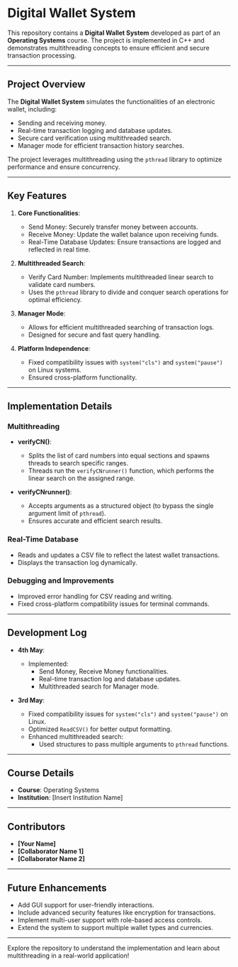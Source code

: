 # Digital Wallet System

This repository contains a **Digital Wallet System** developed as part of an **Operating Systems** course. The project is implemented in C++ and demonstrates multithreading concepts to ensure efficient and secure transaction processing.

---

## Project Overview

The **Digital Wallet System** simulates the functionalities of an electronic wallet, including:
- Sending and receiving money.
- Real-time transaction logging and database updates.
- Secure card verification using multithreaded search.
- Manager mode for efficient transaction history searches.

The project leverages multithreading using the `pthread` library to optimize performance and ensure concurrency.

---

## Key Features

1. **Core Functionalities**:
   - Send Money: Securely transfer money between accounts.
   - Receive Money: Update the wallet balance upon receiving funds.
   - Real-Time Database Updates: Ensure transactions are logged and reflected in real time.

2. **Multithreaded Search**:
   - Verify Card Number: Implements multithreaded linear search to validate card numbers.
   - Uses the `pthread` library to divide and conquer search operations for optimal efficiency.

3. **Manager Mode**:
   - Allows for efficient multithreaded searching of transaction logs.
   - Designed for secure and fast query handling.

4. **Platform Independence**:
   - Fixed compatibility issues with `system("cls")` and `system("pause")` on Linux systems.
   - Ensured cross-platform functionality.

---

## Implementation Details

### Multithreading
- **verifyCN()**:
  - Splits the list of card numbers into equal sections and spawns threads to search specific ranges.
  - Threads run the `verifyCNrunner()` function, which performs the linear search on the assigned range.

- **verifyCNrunner()**:
  - Accepts arguments as a structured object (to bypass the single argument limit of `pthread`).
  - Ensures accurate and efficient search results.

### Real-Time Database
- Reads and updates a CSV file to reflect the latest wallet transactions.
- Displays the transaction log dynamically.

### Debugging and Improvements
- Improved error handling for CSV reading and writing.
- Fixed cross-platform compatibility issues for terminal commands.

---

## Development Log

- **4th May**:
  - Implemented:
    - Send Money, Receive Money functionalities.
    - Real-time transaction log and database updates.
    - Multithreaded search for Manager mode.

- **3rd May**:
  - Fixed compatibility issues for `system("cls")` and `system("pause")` on Linux.
  - Optimized `ReadCSV()` for better output formatting.
  - Enhanced multithreaded search:
    - Used structures to pass multiple arguments to `pthread` functions.

---

## Course Details

- **Course**: Operating Systems
- **Institution**: [Insert Institution Name]

---

## Contributors

- **[Your Name]**
- **[Collaborator Name 1]**
- **[Collaborator Name 2]**

---

## Future Enhancements

- Add GUI support for user-friendly interactions.
- Include advanced security features like encryption for transactions.
- Implement multi-user support with role-based access controls.
- Extend the system to support multiple wallet types and currencies.

---

Explore the repository to understand the implementation and learn about multithreading in a real-world application!
